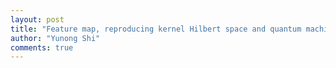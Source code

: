 ```yaml
---
layout: post
title: "Feature map, reproducing kernel Hilbert space and quantum machine learning"
author: "Yunong Shi"
comments: true
---
```



